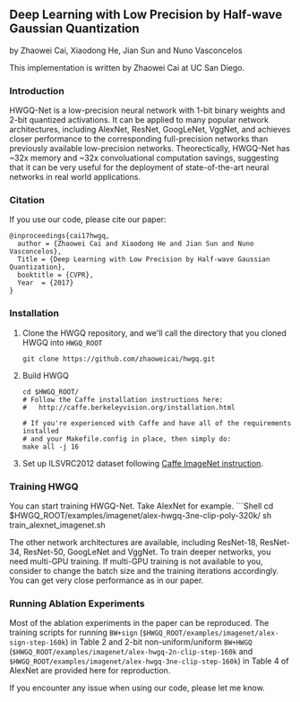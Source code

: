 ## Deep Learning with Low Precision by Half-wave Gaussian Quantization

by Zhaowei Cai, Xiaodong He, Jian Sun and Nuno Vasconcelos

This implementation is written by Zhaowei Cai at UC San Diego.

### Introduction

HWGQ-Net is a low-precision neural network with 1-bit binary weights and 2-bit quantized activations. It can be applied to many popular network architectures, including AlexNet, ResNet, GoogLeNet, VggNet, and achieves closer performance to the corresponding full-precision networks than previously available low-precision networks. Theorectically, HWGQ-Net has ~32x memory and ~32x convoluational computation savings, suggesting that it can be very useful for the deployment of state-of-the-art neural networks in real world applications. 

### Citation

If you use our code, please cite our paper:

    @inproceedings{cai17hwgq,
      author = {Zhaowei Cai and Xiaodong He and Jian Sun and Nuno Vasconcelos},
      Title = {Deep Learning with Low Precision by Half-wave Gaussian Quantization},
      booktitle = {CVPR},
      Year  = {2017}
    }

### Installation

1. Clone the HWGQ repository, and we'll call the directory that you cloned HWGQ into `HWGQ_ROOT`
    ```Shell
    git clone https://github.com/zhaoweicai/hwgq.git
    ```
  
2. Build HWGQ
    ```Shell
    cd $HWGQ_ROOT/
    # Follow the Caffe installation instructions here:
    #   http://caffe.berkeleyvision.org/installation.html

    # If you're experienced with Caffe and have all of the requirements installed
    # and your Makefile.config in place, then simply do:
    make all -j 16
    ```

3. Set up ILSVRC2012 dataset following [Caffe ImageNet instruction](https://github.com/BVLC/caffe/tree/master/examples/imagenet).

### Training HWGQ

You can start training HWGQ-Net. Take AlexNet for example. 
    ```Shell
    cd $HWGQ_ROOT/examples/imagenet/alex-hwgq-3ne-clip-poly-320k/
    sh train_alexnet_imagenet.sh

The other network architectures are available, including ResNet-18, ResNet-34, ResNet-50, GoogLeNet and VggNet. To train deeper networks, you need multi-GPU training. If multi-GPU training is not available to you, consider to change the batch size and the training iterations accordingly. You can get very close performance as in our paper.

### Running Ablation Experiments

Most of the ablation experiments in the paper can be reproduced. The training scripts for running `BW+sign` (`$HWGQ_ROOT/examples/imagenet/alex-sign-step-160k`) in Table 2 and 2-bit non-uniform/uniform `BW+HWGQ` (`$HWGQ_ROOT/examples/imagenet/alex-hwgq-2n-clip-step-160k` and `$HWGQ_ROOT/examples/imagenet/alex-hwgq-3ne-clip-step-160k`) in Table 4 of AlexNet are provided here for reproduction. 


If you encounter any issue when using our code, please let me know.

